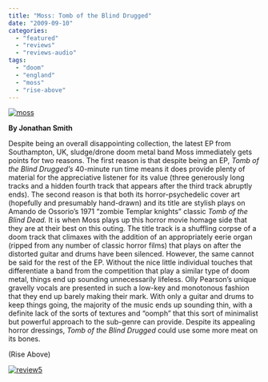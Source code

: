 ```yaml
---
title: "Moss: Tomb of the Blind Drugged"
date: "2009-09-10"
categories: 
  - "featured"
  - "reviews"
  - "reviews-audio"
tags: 
  - "doom"
  - "england"
  - "moss"
  - "rise-above"
---
```


[![moss](http://www.hellbound.ca/wp-content/uploads/2009/09/moss-300x298.jpg "moss")](http://www.hellbound.ca/wp-content/uploads/2009/09/moss.jpg)  

**By Jonathan Smith**

Despite being an overall disappointing collection, the latest EP from Southampton, UK, sludge/drone doom metal band Moss immediately gets points for two reasons. The first reason is that despite being an EP, _Tomb of the Blind Drugged’s_ 40-minute run time means it does provide plenty of material for the appreciative listener for its value (three generously long tracks and a hidden fourth track that appears after the third track abruptly ends). The second reason is that both its horror-psychedelic cover art (hopefully and presumably hand-drawn) and its title are stylish plays on Amando de Ossorio’s 1971 “zombie Templar knights” classic _Tomb of the Blind Dead._ It is when Moss plays up this horror movie homage side that they are at their best on this outing. The title track is a shuffling corpse of a doom track that climaxes with the addition of an appropriately eerie organ (ripped from any number of classic horror films) that plays on after the distorted guitar and drums have been silenced. However, the same cannot be said for the rest of the EP. Without the nice little individual touches that differentiate a band from the competition that play a similar type of doom metal, things end up sounding unnecessarily lifeless. Olly Pearson’s unique gravelly vocals are presented in such a low-key and monotonous fashion that they end up barely making their mark. With only a guitar and drums to keep things going, the majority of the music ends up sounding thin, with a definite lack of the sorts of textures and “oomph” that this sort of minimalist but powerful approach to the sub-genre can provide. Despite its appealing horror dressings, _Tomb of the Blind Drugged_ could use some more meat on its bones.

(Rise Above)

[![review5](http://www.hellbound.ca/wp-content/uploads/2009/08/review5.png "review5")](http://www.hellbound.ca/wp-content/uploads/2009/08/review5.png)
